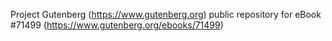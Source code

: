Project Gutenberg (https://www.gutenberg.org) public repository
for eBook #71499 (https://www.gutenberg.org/ebooks/71499)
